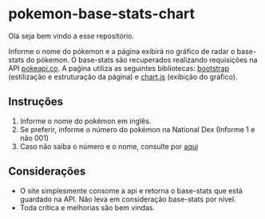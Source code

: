 # pokemon-base-stats-chart

Olá seja bem vindo a esse repositório. 

Informe o nome do pókemon e a página exibirá no gráfico de radar o base-stats do pókemon. O base-stats são recuperados realizando requisições na API [pokeapi.co](https://pokeapi.co/). A paǵina utiliza as seguintes bibliotecas: [bootstrap](https://getbootstrap.com/) (estilização e estruturação da página) e [chart.js](https://www.chartjs.org/) (exibição do gráfico).

## Instruções

1. Informe o nome do pokémon em inglês.
2. Se preferir, informe o número do pokémon na National Dex (Informe 1 e não 001)
3. Caso não saiba o número e o nome, consulte por [aqui](https://bulbapedia.bulbagarden.net/wiki/List_of_Pok%C3%A9mon_by_National_Pok%C3%A9dex_number)

## Considerações
- O site simplesmente consome a api e retorna o base-stats que está guardado na API. Não leva em consideração base-stats por nível.
- Toda crítica e melhorias são bem vindas.
